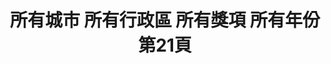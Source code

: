 ---
title: "所有城市 所有行政區 所有獎項 所有年份 第21頁"
description: "所有城市 所有行政區 所有獎項 所有年份 獲獎餐廳 第21頁"
keywords:
  - 美食競賽
  - 台灣美食
  - 美食精選
datePublished: "2025-06-30"
dateModified: "2025-07-03"
city: "所有城市"
district: "所有行政區"
award: "所有獎項"
year: "所有年份"
page: 21
count: 406

restaurants:
  - name: "食不厭"
    city: "新北市"
    district: "瑞芳區"
    address: "新北市瑞芳區金光路221號"
    phone: "0224961231"
    geo: "25.10681504082231, 121.85171757605686"
    link: "新北市/瑞芳區/食不厭"
    google_map: "https://maps.app.goo.gl/1xW46FMmZCtLcNLu9"
    footinder: "https://footinder.com.tw/%E6%96%B0%E5%8C%97%E5%B8%82%E7%91%9E%E8%8A%B3%E5%8D%80/236/"
    award:
    - name: "500盤"
      year: "2024"
  - name: "榮榮園浙寧餐廳"
    city: "台北市"
    district: "大安區"
    address: "台北市大安區信義路四段25號2樓"
    phone: "0227038822"
    geo: "25.033581037187666, 121.544639769365"
    link: "台北市/大安區/榮榮園浙寧餐廳"
    google_map: "https://maps.app.goo.gl/T9SL41jzPjr1FqoY7"
    footinder: "https://footinder.com.tw/%e5%8f%b0%e5%8c%97%e5%b8%82%e5%a4%a7%e5%ae%89%e5%8d%80/8589/"
    award:
    - name: "500盤"
      year: "2024"
  - name: "嵩SUNG 台北大安"
    city: "台北市"
    district: "大安區"
    address: "台北市大安區延吉街131巷35號"
    phone: "0287720358"
    geo: "25.043005645899484, 121.5557734154559"
    link: "台北市/大安區/嵩SUNG_台北大安"
    google_map: "https://maps.app.goo.gl/JtKAYUYfMazEJDfn6"
    footinder: "https://footinder.com.tw/%E5%8F%B0%E5%8C%97%E5%B8%82%E5%A4%A7%E5%AE%89%E5%8D%80/362168/"
    award:
    - name: "500盤"
      year: "2024"
  - name: "三分俗氣"
    city: "新北市"
    district: "永和區"
    address: "新北市永和區國光路49巷8號"
    phone: "0222311103"
    geo: "25.00794107137686, 121.5190383341171"
    link: "新北市/永和區/三分俗氣"
    google_map: "https://maps.app.goo.gl/HGWEEUyJ9Z91zQtX7"
    footinder: "https://footinder.com.tw/%e6%96%b0%e5%8c%97%e5%b8%82%e6%b0%b8%e5%92%8c%e5%8d%80/12941/"
    award:
    - name: "500盤"
      year: "2024"
  - name: "阿正廚坊"
    city: "台北市"
    district: "中山區"
    address: "台北市中山區建國北路三段80巷1號"
    phone: "0227025277"
    geo: "25.065657746664648, 121.5356822394339"
    link: "台北市/中山區/阿正廚坊"
    google_map: "https://maps.app.goo.gl/tJp4JMz8Dd2HdYBDA"
    footinder: "https://footinder.com.tw/%e5%8f%b0%e5%8c%97%e5%b8%82%e4%b8%ad%e5%b1%b1%e5%8d%80/362170/"
    award:
    - name: "500盤"
      year: "2024"
  - name: "阿真的店"
    city: "新北市"
    district: "平溪區"
    address: "新北市平溪區靜安路二段402號"
    phone: "0932236785"
    geo: "25.024333758613057, 121.73883472348255"
    link: "新北市/平溪區/阿真的店"
    google_map: "https://maps.app.goo.gl/caDd2F9jHdYa4BAQA"
    footinder: "https://footinder.com.tw/%E6%96%B0%E5%8C%97%E5%B8%82%E5%B9%B3%E6%BA%AA%E5%8D%80/109591/"
    award:
    - name: "500盤"
      year: "2024"
  - name: "阿嬌海鮮料理"
    city: "台北市"
    district: "大安區"
    address: "台北市大安區大安路二段19號"
    phone: "0227061177"
    geo: "25.032283710807754, 121.5461180859745"
    link: "台北市/大安區/阿嬌海鮮料理"
    google_map: "https://maps.app.goo.gl/ywhRk8dwK9yjZ5n86"
    footinder: "https://footinder.com.tw/%E5%8F%B0%E5%8C%97%E5%B8%82%E5%A4%A7%E5%AE%89%E5%8D%80/36286/"
    award:
    - name: "500盤"
      year: "2024"
  - name: "鵝川"
    city: "台北市"
    district: "大安區"
    address: "台北市大安區復興南路二段130號"
    phone: "0223255677"
    geo: "25.029143984320722, 121.54329736375456"
    link: "台北市/大安區/鵝川"
    google_map: "https://maps.app.goo.gl/ExqHYcyPiisCtcqGA"
    footinder: "https://footinder.com.tw/%E5%8F%B0%E5%8C%97%E5%B8%82%E5%A4%A7%E5%AE%89%E5%8D%80/133635/"
    award:
    - name: "500盤"
      year: "2024"
  - name: "一碗來TaiwanMama"
    city: "台北市"
    district: "中正區"
    address: "台北市中正區八德路一段1號中4D, 華山1914文創園區內 中4D館"
    phone: "0233224949"
    geo: "25.044785529668108, 121.52950720132121"
    link: "台北市/中正區/一碗來TaiwanMama"
    google_map: "https://maps.app.goo.gl/15uCH78kdASc39Vr8"
    footinder: "https://footinder.com.tw/%E5%8F%B0%E5%8C%97%E5%B8%82%E4%B8%AD%E6%AD%A3%E5%8D%80/31499/"
    award:
    - name: "500盤"
      year: "2024"
    - name: "台北國際牛肉麵節"
      year: "2024"
---